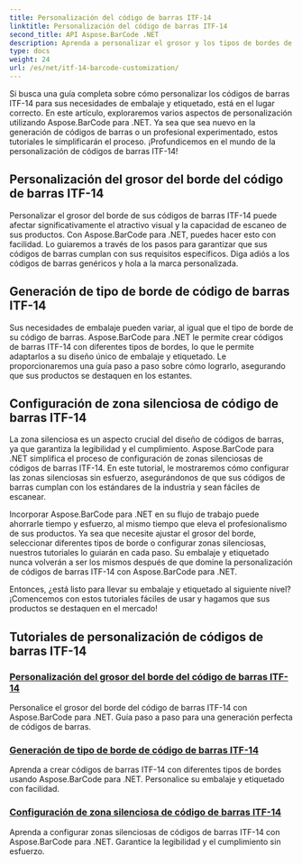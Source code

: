 ```yaml
---
title: Personalización del código de barras ITF-14
linktitle: Personalización del código de barras ITF-14
second_title: API Aspose.BarCode .NET
description: Aprenda a personalizar el grosor y los tipos de bordes de códigos de barras ITF-14 con Aspose.BarCode para .NET. Optimice su embalaje y etiquetado sin esfuerzo.
type: docs
weight: 24
url: /es/net/itf-14-barcode-customization/
---
```

Si busca una guía completa sobre cómo personalizar los códigos de barras ITF-14 para sus necesidades de embalaje y etiquetado, está en el lugar correcto. En este artículo, exploraremos varios aspectos de personalización utilizando Aspose.BarCode para .NET. Ya sea que sea nuevo en la generación de códigos de barras o un profesional experimentado, estos tutoriales le simplificarán el proceso. ¡Profundicemos en el mundo de la personalización de códigos de barras ITF-14!

## Personalización del grosor del borde del código de barras ITF-14
Personalizar el grosor del borde de sus códigos de barras ITF-14 puede afectar significativamente el atractivo visual y la capacidad de escaneo de sus productos. Con Aspose.BarCode para .NET, puedes hacer esto con facilidad. Lo guiaremos a través de los pasos para garantizar que sus códigos de barras cumplan con sus requisitos específicos. Diga adiós a los códigos de barras genéricos y hola a la marca personalizada.

## Generación de tipo de borde de código de barras ITF-14
Sus necesidades de embalaje pueden variar, al igual que el tipo de borde de su código de barras. Aspose.BarCode para .NET le permite crear códigos de barras ITF-14 con diferentes tipos de bordes, lo que le permite adaptarlos a su diseño único de embalaje y etiquetado. Le proporcionaremos una guía paso a paso sobre cómo lograrlo, asegurando que sus productos se destaquen en los estantes.

## Configuración de zona silenciosa de código de barras ITF-14
La zona silenciosa es un aspecto crucial del diseño de códigos de barras, ya que garantiza la legibilidad y el cumplimiento. Aspose.BarCode para .NET simplifica el proceso de configuración de zonas silenciosas de códigos de barras ITF-14. En este tutorial, le mostraremos cómo configurar las zonas silenciosas sin esfuerzo, asegurándonos de que sus códigos de barras cumplan con los estándares de la industria y sean fáciles de escanear.

Incorporar Aspose.BarCode para .NET en su flujo de trabajo puede ahorrarle tiempo y esfuerzo, al mismo tiempo que eleva el profesionalismo de sus productos. Ya sea que necesite ajustar el grosor del borde, seleccionar diferentes tipos de borde o configurar zonas silenciosas, nuestros tutoriales lo guiarán en cada paso. Su embalaje y etiquetado nunca volverán a ser los mismos después de que domine la personalización de códigos de barras ITF-14 con Aspose.BarCode para .NET.

Entonces, ¿está listo para llevar su embalaje y etiquetado al siguiente nivel? ¡Comencemos con estos tutoriales fáciles de usar y hagamos que sus productos se destaquen en el mercado!
## Tutoriales de personalización de códigos de barras ITF-14
### [Personalización del grosor del borde del código de barras ITF-14](./itf-14-barcode-border-thickness-customization/)
Personalice el grosor del borde del código de barras ITF-14 con Aspose.BarCode para .NET. Guía paso a paso para una generación perfecta de códigos de barras.
### [Generación de tipo de borde de código de barras ITF-14](./itf-14-barcode-border-type-generation/)
Aprenda a crear códigos de barras ITF-14 con diferentes tipos de bordes usando Aspose.BarCode para .NET. Personalice su embalaje y etiquetado con facilidad.
### [Configuración de zona silenciosa de código de barras ITF-14](./itf-14-barcode-quiet-zone-configuration/)
Aprenda a configurar zonas silenciosas de códigos de barras ITF-14 con Aspose.BarCode para .NET. Garantice la legibilidad y el cumplimiento sin esfuerzo.